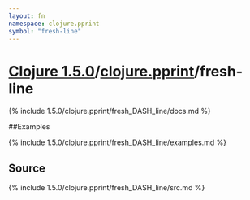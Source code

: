 ```yaml
---
layout: fn
namespace: clojure.pprint
symbol: "fresh-line"
---
```


# [Clojure 1.5.0](../../)/[clojure.pprint](../)/fresh-line

{% include 1.5.0/clojure.pprint/fresh_DASH_line/docs.md %}

##Examples

{% include 1.5.0/clojure.pprint/fresh_DASH_line/examples.md %}
## Source
{% include 1.5.0/clojure.pprint/fresh_DASH_line/src.md %}

